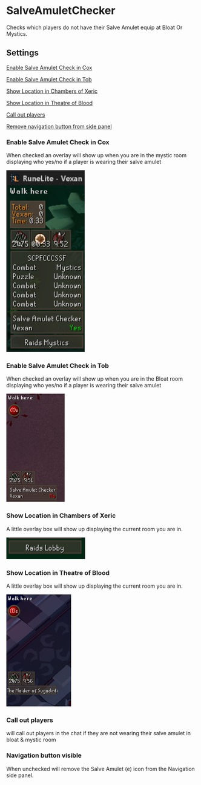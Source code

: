 # SalveAmuletChecker
Checks which players do not have their Salve Amulet equip at Bloat Or Mystics.

## Settings
[Enable Salve Amulet Check in Cox](#enable-salve-amulet-check-in-cox)

[Enable Salve Amulet Check in Tob](#enable-salve-amulet-check-in-tob)

[Show Location in Chambers of Xeric](#show-location-in-chambers-of-xeric)

[Show Location in Theatre of Blood](#show-location-in-theatre-of-blood)

[Call out players](###call-out-players)

[Remove navigation button from side panel](###navigation-button-visible)

### Enable Salve Amulet Check in Cox
When checked an overlay will show up when you are in the mystic room displaying who yes/no if a player is wearing their salve amulet

![Salve Amulet Checker in Mystics](src/main/resources/com/sac/MysticChecker.png)
### Enable Salve Amulet Check in Tob
When checked an overlay will show up when you are in the Bloat room displaying who yes/no if a player is wearing their salve amulet

![Salve Amulet Checker in Mystics](src/main/resources/com/sac/TobSalveAmuletChecker.png)
### Show Location in Chambers of Xeric
A little overlay box will show up displaying the current room you are in.

![Cox Location](src/main/resources/com/sac/CoxLocation.png)
### Show Location in Theatre of Blood
A little overlay box will show up displaying the current room you are in.

![Cox Location](src/main/resources/com/sac/TobLocation.png)
### Call out players
will call out players in the chat if they are not wearing their salve amulet in bloat & mystic room

### Navigation button visible
When unchecked will remove the Salve Amulet (e) icon from the Navigation side panel.